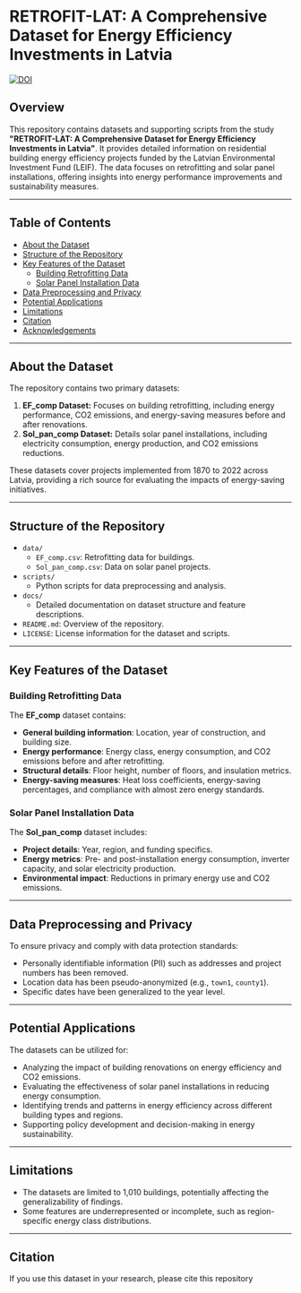# RETROFIT-LAT: A Comprehensive Dataset for Energy Efficiency Investments in Latvia

[![DOI](https://zenodo.org/badge/DOI/10.5281/zenodo.15316421.svg)](https://doi.org/10.5281/zenodo.15316421)

## Overview

This repository contains datasets and supporting scripts from the study **"RETROFIT-LAT: A Comprehensive Dataset for Energy Efficiency Investments in Latvia"**. It provides detailed information on residential building energy efficiency projects funded by the Latvian Environmental Investment Fund (LEIF). The data focuses on retrofitting and solar panel installations, offering insights into energy performance improvements and sustainability measures.

---

## Table of Contents
- [About the Dataset](#about-the-dataset)
- [Structure of the Repository](#structure-of-the-repository)
- [Key Features of the Dataset](#key-features-of-the-dataset)
  - [Building Retrofitting Data](#building-retrofitting-data)
  - [Solar Panel Installation Data](#solar-panel-installation-data)
- [Data Preprocessing and Privacy](#data-preprocessing-and-privacy)
- [Potential Applications](#potential-applications)
- [Limitations](#limitations)
- [Citation](#citation)
- [Acknowledgements](#acknowledgements)

---

## About the Dataset

The repository contains two primary datasets:
1. **EF_comp Dataset:** Focuses on building retrofitting, including energy performance, CO2 emissions, and energy-saving measures before and after renovations.
2. **Sol_pan_comp Dataset:** Details solar panel installations, including electricity consumption, energy production, and CO2 emissions reductions.

These datasets cover projects implemented from 1870 to 2022 across Latvia, providing a rich source for evaluating the impacts of energy-saving initiatives.

---

## Structure of the Repository

- `data/`
  - `EF_comp.csv`: Retrofitting data for buildings.
  - `Sol_pan_comp.csv`: Data on solar panel projects.
- `scripts/`
  - Python scripts for data preprocessing and analysis.
- `docs/`
  - Detailed documentation on dataset structure and feature descriptions.
- `README.md`: Overview of the repository.
- `LICENSE`: License information for the dataset and scripts.

---

## Key Features of the Dataset

### Building Retrofitting Data
The **EF_comp** dataset contains:
- **General building information**: Location, year of construction, and building size.
- **Energy performance**: Energy class, energy consumption, and CO2 emissions before and after retrofitting.
- **Structural details**: Floor height, number of floors, and insulation metrics.
- **Energy-saving measures**: Heat loss coefficients, energy-saving percentages, and compliance with almost zero energy standards.

### Solar Panel Installation Data
The **Sol_pan_comp** dataset includes:
- **Project details**: Year, region, and funding specifics.
- **Energy metrics**: Pre- and post-installation energy consumption, inverter capacity, and solar electricity production.
- **Environmental impact**: Reductions in primary energy use and CO2 emissions.

---

## Data Preprocessing and Privacy

To ensure privacy and comply with data protection standards:
- Personally identifiable information (PII) such as addresses and project numbers has been removed.
- Location data has been pseudo-anonymized (e.g., `town1`, `county1`).
- Specific dates have been generalized to the year level.

---

## Potential Applications

The datasets can be utilized for:
- Analyzing the impact of building renovations on energy efficiency and CO2 emissions.
- Evaluating the effectiveness of solar panel installations in reducing energy consumption.
- Identifying trends and patterns in energy efficiency across different building types and regions.
- Supporting policy development and decision-making in energy sustainability.

---

## Limitations

- The datasets are limited to 1,010 buildings, potentially affecting the generalizability of findings.
- Some features are underrepresented or incomplete, such as region-specific energy class distributions.

---

## Citation

If you use this dataset in your research, please cite this repository
